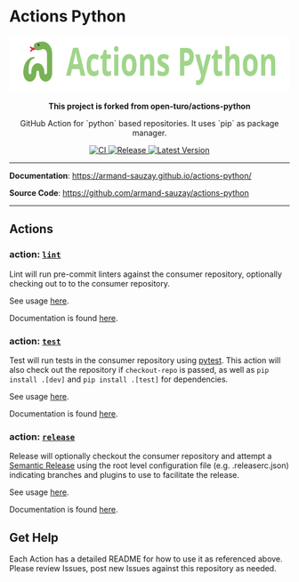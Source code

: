# Actions Python

<p align="center">
  <a href="https://armand-sauzay.github.io/actions-python/"><img src="logo.svg" alt="Actions Python" width="700" height="100"></a>
</p>

<p align="center">
    <b align="center">
        This project is forked from open-turo/actions-python
    </b>
    <p align="center">
    GitHub Action for `python` based repositories. It uses `pip` as package manager.
    </p>
</p>

<p align="center">
    <a href="https://github.com/armand-sauzay/actions-python/actions/workflows/ci.yaml">
        <img src="https://github.com/armand-sauzay/actions-python/actions/workflows/ci.yaml/badge.svg" alt="CI">
    </a>
    <a href="https://github.com/armand-sauzay/actions-python/actions/workflows/release.yaml">
        <img src="https://github.com/armand-sauzay/actions-python/actions/workflows/release.yaml/badge.svg?branch=main" alt="Release">
    </a>
    <a href="https://github.com/armand-sauzay/actions-python/releases">
        <img src="https://img.shields.io/github/v/release/armand-sauzay/actions-python?include_prereleases" alt="Latest Version">
    </a>
</p>

---

**Documentation**: <a href="https://armand-sauzay.github.io/actions-python">https://armand-sauzay.github.io/actions-python/</a>

**Source Code**: <a href="https://github.com/armand-sauzay/actions-python">https://github.com/armand-sauzay/actions-python</a>

---

## Actions

### action: [`lint`](./lint)

Lint will run pre-commit linters against the consumer repository, optionally checking out to to the consumer repository.

See usage [here](./lint#usage).

Documentation is found [here](./lint).

### action: [`test`](./test)

Test will run tests in the consumer repository using [pytest](https://github.com/pytest-dev/pytest). This action will also check out the repository if `checkout-repo` is passed, as well as `pip install .[dev]` and `pip install .[test]` for dependencies.

See usage [here](./test#usage).

Documentation is found [here](./test).

### action: [`release`](./release)

Release will optionally checkout the consumer repository and attempt a [Semantic Release](https://semantic-release.gitbook.io/semantic-release/usage/configuration) using the root level configuration file (e.g. .releaserc.json) indicating branches and plugins to use to facilitate the release.

See usage [here](./release#usage).

Documentation is found [here](./release).

## Get Help

Each Action has a detailed README for how to use it as referenced above. Please review Issues, post new Issues against this repository as needed.
